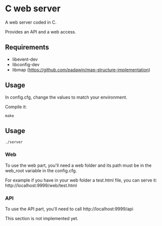 # C web server

A web server coded in C.

Provides an API and a web access.

## Requirements

* libevent-dev
* libconfig-dev
* libmap (https://github.com/padawin/map-structure-implementation)

## Usage


In config.cfg, change the values to match your environment.

Compile it:
```
make
```

## Usage

```
./server
```


### Web

To use the web part, you'll need a web folder and its path must be in the
web_root variable in the config.cfg.

For example if you have in your web folder a test.html file, you can serve it:
http://localhost:9999/web/test.html

### API

To use the API part, you'll need to call http://localhost:9999/api

This section is not implemented yet.


